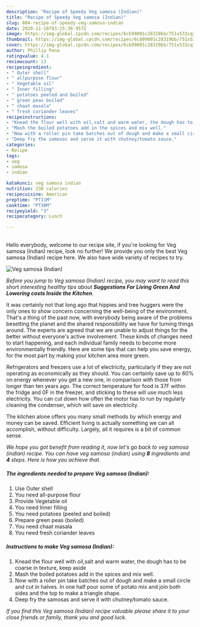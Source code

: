 ```yaml
---
description: "Recipe of Speedy Veg samosa (Indian)"
title: "Recipe of Speedy Veg samosa (Indian)"
slug: 884-recipe-of-speedy-veg-samosa-indian
date: 2020-11-16T03:15:30.957Z
image: https://img-global.cpcdn.com/recipes/6cb99091c28319bb/751x532cq70/veg-samosa-indian-recipe-main-photo.jpg
thumbnail: https://img-global.cpcdn.com/recipes/6cb99091c28319bb/751x532cq70/veg-samosa-indian-recipe-main-photo.jpg
cover: https://img-global.cpcdn.com/recipes/6cb99091c28319bb/751x532cq70/veg-samosa-indian-recipe-main-photo.jpg
author: Phillip Pena
ratingvalue: 4.1
reviewcount: 13
recipeingredient:
- " Outer shell"
- " allpurpose flour"
- " Vegetable oil"
- " Inner filling"
- " potatoes peeled and boiled"
- " green peas boiled"
- " chaat masala"
- " fresh coriander leaves"
recipeinstructions:
- "Knead the flour well with oil,salt and warm water, the dough has to be coarse in texture, keep aside"
- "Mash the boiled potatoes add in the spices and mix well."
- "Now with a roller pin take batches out of dough and make a small circle and cut in halves. In one half pour some of potato mix and join both sides and the top to make a triangle shape."
- "Deep fry the samosas and serve it with chutney/tomato sauce."
categories:
- Recipe
tags:
- veg
- samosa
- indian

katakunci: veg samosa indian 
nutrition: 238 calories
recipecuisine: American
preptime: "PT11M"
cooktime: "PT30M"
recipeyield: "3"
recipecategory: Lunch

---
```

<br>
Hello everybody, welcome to our recipe site, if you're looking for Veg samosa (Indian) recipe, look no further! We provide you only the best Veg samosa (Indian) recipe here. We also have wide variety of recipes to try.
<br>


![Veg samosa (Indian)](https://img-global.cpcdn.com/recipes/6cb99091c28319bb/751x532cq70/veg-samosa-indian-recipe-main-photo.jpg)

<i>Before you jump to Veg samosa (Indian) recipe, you may want to read this short interesting healthy tips about 
<strong>Suggestions For Living Green And Lowering costs Inside the Kitchen</strong>.</i>
</br>

It was certainly not that long ago that hippies and tree huggers were the only ones to show concern concerning the well-being of the environment. That's a thing of the past now, with everybody being aware of the problems besetting the planet and the shared responsibility we have for turning things around. The experts are agreed that we are unable to adjust things for the better without everyone's active involvement. These kinds of changes need to start happening, and each individual family needs to become more environmentally friendly. Here are some tips that can help you save energy, for the most part by making your kitchen area more green.

Refrigerators and freezers use a lot of electricity, particularly if they are not operating as economically as they should. You can certainly save up to 60% on energy whenever you get a new one, in comparison with those from longer than ten years ago. The correct temperature for food is 37F within the fridge and 0F in the freezer, and sticking to these will use much less electricity. You can cut down how often the motor has to run by regularly cleaning the condenser, which will save on electricity.

The kitchen alone offers you many small methods by which energy and money can be saved. Efficient living is actually something we can all accomplish, without difficulty. Largely, all it requires is a bit of common sense.


<i>We hope you got benefit from reading it, now let's go back to veg samosa (indian) recipe. You can have veg samosa (indian) using <strong>8</strong> ingredients and <strong>4</strong> steps. Here is how you achieve that.
</i>

##### The ingredients needed to prepare Veg samosa (Indian):

1. Use  Outer shell
1. You need  all-purpose flour
1. Provide  Vegetable oil
1. You need  Inner filling
1. You need  potatoes (peeled and boiled)
1. Prepare  green peas (boiled)
1. You need  chaat masala
1. You need  fresh coriander leaves


##### Instructions to make Veg samosa (Indian):

1. Knead the flour well with oil,salt and warm water, the dough has to be coarse in texture, keep aside
1. Mash the boiled potatoes add in the spices and mix well.
1. Now with a roller pin take batches out of dough and make a small circle and cut in halves. In one half pour some of potato mix and join both sides and the top to make a triangle shape.
1. Deep fry the samosas and serve it with chutney/tomato sauce.


<i>If you find this Veg samosa (Indian) recipe valuable please share it to your close friends or family, thank you and good luck.</i>
